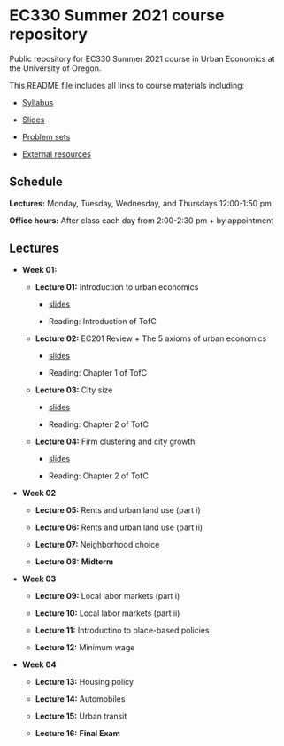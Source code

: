 # EC330 Summer 2021 course repository

Public repository for EC330 Summer 2021 course in Urban Economics at the University of Oregon.

This README file includes all links to course materials including:

  - [Syllabus](https://github.com/ajdickinson/ec330-summer21/blob/main/syllabus/syllabus.pdf)

  - [Slides](https://github.com/ajdickinson/ec330-summer21/tree/main/slides)
  
  - [Problem sets](https://github.com/ajdickinson/ec330-summer21/tree/main/problem-sets)
  
  - [External resources](https://github.com/ajdickinson/ec330-summer21/tree/main/resources)
  
## Schedule

__Lectures:__ Monday, Tuesday, Wednesday, and Thursdays 12:00-1:50 pm

__Office hours:__ After class each day from 2:00-2:30 pm + by appointment
  
## Lectures

- __Week 01:__

  - __Lecture 01:__ Introduction to urban economics

    - [slides](https://rawcdn.githack.com/ajdickinson/ec330-summer21/0f36b38a2f45ea4c9e500e131648a017ca605189/slides/001-intro/lecture01.html)

    - Reading: Introduction of TofC

  - __Lecture 02:__ EC201 Review + The 5 axioms of urban economics
  
    - [slides](https://rawcdn.githack.com/ajdickinson/ec330-summer21/0f36b38a2f45ea4c9e500e131648a017ca605189/slides/002-review/02-review.html)
    
    - Reading: Chapter 1 of TofC

  - __Lecture 03:__ City size

    - [slides](https://rawcdn.githack.com/ajdickinson/ec330-summer21/0f36b38a2f45ea4c9e500e131648a017ca605189/slides/003-size/03-size.html)
  
    - Reading: Chapter 2 of TofC
    
  - __Lecture 04:__ Firm clustering and city growth
  
    - [slides](https://rawcdn.githack.com/ajdickinson/ec330-summer21/0f36b38a2f45ea4c9e500e131648a017ca605189/slides/004-growth/04-growth.htmln/ec330-summer21/blob/main/slides/003-size/03-size.html)
    
    - Reading: Chapter 2 of TofC

- __Week 02__

  - __Lecture 05:__ Rents and urban land use (part i)

  - __Lecture 06:__ Rents and urban land use (part ii)

  - __Lecture 07:__ Neighborhood choice

  - __Lecture 08:__ __Midterm__

- __Week 03__

  - __Lecture 09:__ Local labor markets (part i)

  - __Lecture 10:__ Local labor markets (part ii)

  - __Lecture 11:__ Introductino to place-based policies

  - __Lecture 12:__ Minimum wage

- __Week 04__

  - __Lecture 13:__ Housing policy

  - __Lecture 14:__ Automobiles

  - __Lecture 15:__ Urban transit
  
  - __Lecture 16:__ __Final Exam__
